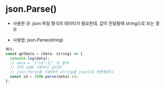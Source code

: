 # json.Parse()

- 사용한 곳: json 파일 형식의 데이터가 필요한데, 값이 전달될때 string으로 되는 경우

- 사용법: json.Parse(string)

```javascript
예시;
const getData = (data: string) => {
  console.log(data);
  // data = '{"id":1}' 로 출력
  // 만약 id를 사용하고 싶다면
  // json.Parse를 사용하여 string을 json으로 변환해준다.
  const id = JSON.parse(data).id;
};
```
